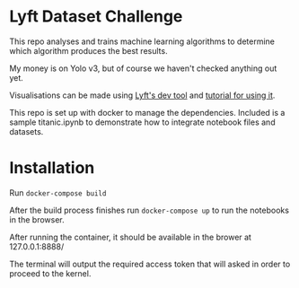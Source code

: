 # Lyft Dataset Challenge
This repo analyses and trains machine learning algorithms to determine which algorithm produces the best results.

My money is on Yolo v3, but of course we haven't checked anything out yet.

Visualisations can be made using [Lyft's dev tool](https://github.com/lyft/nuscenes-devkit) and [tutorial for using it](https://github.com/lyft/nuscenes-devkit/blob/master/notebooks/tutorial_lyft.ipynb).

This repo is set up with docker to manage the dependencies. Included is a sample titanic.ipynb to demonstrate how to integrate notebook files and datasets.

# Installation

Run `docker-compose build`

After the build process finishes run `docker-compose up` to run the notebooks in the browser. 

After running the container, it should be available in the brower at 127.0.0.1:8888/

The terminal will output the required access token that will asked in order to proceed to the kernel.